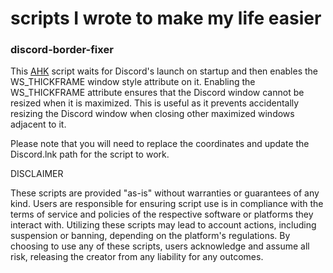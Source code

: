 # scripts I wrote to make my life easier

### discord-border-fixer

This [AHK](https://www.autohotkey.com/) script waits for Discord's launch on startup and then enables the WS_THICKFRAME window style attribute on it. Enabling the WS_THICKFRAME attribute ensures that the Discord window cannot be resized when it is maximized. This is useful as it prevents accidentally resizing the Discord window when closing other maximized windows adjacent to it.

Please note that you will need to replace the coordinates and update the Discord.lnk path for the script to work.

DISCLAIMER

These scripts are provided "as-is" without warranties or guarantees of any kind. Users are responsible for ensuring script use is in compliance with the terms of service and policies of the respective software or platforms they interact with. Utilizing these scripts may lead to account actions, including suspension or banning, depending on the platform's regulations. By choosing to use any of these scripts, users acknowledge and assume all risk, releasing the creator from any liability for any outcomes.
